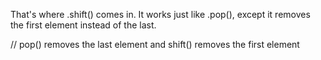 That's where .shift() comes in. 
It works just like .pop(), except it removes the first element instead of the last.

// pop() removes the last element and shift() removes the first element
